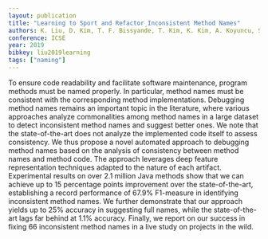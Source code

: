 ```yaml
---
layout: publication
title: "Learning to Sport and Refactor Inconsistent Method Names"
authors: K. Liu, D. Kim, T. F. Bissyand́e, T. Kim, K. Kim, A. Koyuncu, S. Kim, Y. Le Traon
conference: ICSE
year: 2019
bibkey: liu2019learning
tags: ["naming"]
---
```

To ensure code readability and facilitate software maintenance, program methods must be named properly. In particular, method names must be consistent with the corresponding method implementations. Debugging method names remains an important topic in the literature, where various approaches analyze commonalities among method names in a large dataset to detect inconsistent method names and suggest better ones. We note that the state-of-the-art does not analyze the implemented code itself to assess consistency. We thus propose a novel automated approach to debugging method names based on the analysis of consistency between method names and method code. The approach leverages deep feature representation techniques adapted to the nature of each artifact. Experimental results on over 2.1 million Java methods show that we can achieve up to 15 percentage points improvement over the state-of-the-art, establishing a record performance of 67.9% F1-measure in identifying inconsistent method names. We further demonstrate that our approach yields up to 25% accuracy in suggesting full names, while the state-of-the-art lags far behind at 1.1% accuracy. Finally, we report on our success in fixing 66 inconsistent method names in a live study on projects in the wild.